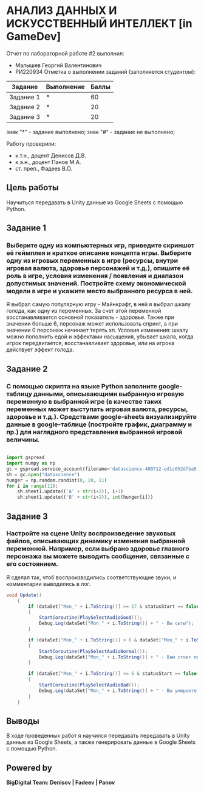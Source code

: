 # АНАЛИЗ ДАННЫХ И ИСКУССТВЕННЫЙ ИНТЕЛЛЕКТ [in GameDev]
Отчет по лабораторной работе #2 выполнил:
- Малышев Георгий Валентинович
- РИ220934
Отметка о выполнении заданий (заполняется студентом):

| Задание | Выполнение | Баллы |
| ------ | ------ | ------ |
| Задание 1 | * | 60 |
| Задание 2 | * | 20 |
| Задание 3 | * | 20 |

знак "*" - задание выполнено; знак "#" - задание не выполнено;

Работу проверили:
- к.т.н., доцент Денисов Д.В.
- к.э.н., доцент Панов М.А.
- ст. преп., Фадеев В.О.



## Цель работы
Научиться передавать в Unity данные из Google Sheets с помощью Python.

## Задание 1
### Выберите одну из компьютерных игр, приведите скриншот её геймплея и краткое описание концепта игры. Выберите одну из игровых переменных в игре (ресурсы, внутри игровая валюта, здоровье персонажей и т.д.), опишите её роль в игре, условия изменения / появления и диапазон допустимых значений. Постройте схему экономической модели в игре и укажите место выбранного ресурса в ней.

Я выбрал самую популярную игру - Майнкрафт, в ней я выбрал шкалу голода, как одну из переменных. За счет этой переменной восстанавливается основной показатель - здоровье. Также при значении больше 6, персонаж может использовать спринт, а при значении 0 персонаж начинает терять хп. Условия изменения: шкалу можно пополнить едой и эффектами насыщения, убывает шкала, когда игрок передвигается, восстанавливает здоровье, или на игрока действует эффект голода.


## Задание 2
### С помощью скрипта на языке Python заполните google-таблицу данными, описывающими выбранную игровую переменную в выбранной игре (в качестве таких переменных может выступать игровая валюта, ресурсы, здоровье и т.д.). Средствами google-sheets визуализируйте данные в google-таблице (постройте график, диаграмму и пр.) для наглядного представления выбранной игровой величины.

```py

import gspread
import numpy as np
gc = gspread.service_account(filename='datascience-400712-ed1c052dfba5.json')
sh = gc.open("datascience")
hunger = np.random.randint(0, 20, 11)
for i in range(11):
    sh.sheet1.update(('A' + str(i+2)), i+1)
    sh.sheet1.update(('B' + str(i+2)), int(hunger[i]))

```

## Задание 3
### Настройте на сцене Unity воспроизведение звуковых файлов, описывающих динамику изменения выбранной переменной. Например, если выбрано здоровье главного персонажа вы можете выводить сообщения, связанные с его состоянием.

Я сделал так, чтоб воспроизводились соответствующие звуки, и комментарии выводились в лог.

```c#
void Update()
    {
        if (dataSet["Mon_" + i.ToString()] >= 17 & statusStart == false & i != dataSet.Count)
        {
            StartCoroutine(PlaySelectAudioGood());
            Debug.Log(dataSet["Mon_" + i.ToString()] + " - Вы сыты");
        }

        if (dataSet["Mon_" + i.ToString()] > 6 & dataSet["Mon_" + i.ToString()] < 17 & statusStart == false & i != dataSet.Count)
        {
            StartCoroutine(PlaySelectAudioNormal());
            Debug.Log(dataSet["Mon_" + i.ToString()] + " - Вам стоит перекусить");
        }

        if (dataSet["Mon_" + i.ToString()] <= 6 & statusStart == false & i != dataSet.Count)
        {
            StartCoroutine(PlaySelectAudioBad());
            Debug.Log(dataSet["Mon_" + i.ToString()] + " - Вы умираете от голода");
        }
    }
```

## Выводы

В ходе проведенных работ я научился передавать передавать в Unity данные из Google Sheets, а также генерировать данные в Google Sheets с помощью Python.



## Powered by

**BigDigital Team: Denisov | Fadeev | Panov**

